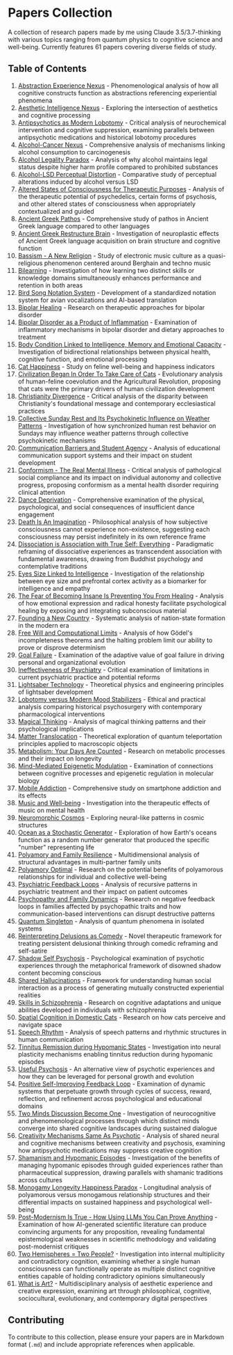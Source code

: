 # Papers Collection

A collection of research papers made by me using Claude 3.5/3.7-thinking with various topics ranging from quantum physics to cognitive science and well-being. Currently features 61 papers covering diverse fields of study.

## Table of Contents

1. [Abstraction Experience Nexus](abstraction_experience_nexus.md) - Phenomenological analysis of how all cognitive constructs function as abstractions referencing experiential phenomena
2. [Aesthetic Intelligence Nexus](aesthetic_intelligence_nexus.md) - Exploring the intersection of aesthetics and cognitive processing
3. [Antipsychotics as Modern Lobotomy](antipsychotics_modern_lobotomy.md) - Critical analysis of neurochemical intervention and cognitive suppression, examining parallels between antipsychotic medications and historical lobotomy procedures
4. [Alcohol-Cancer Nexus](alcohol_cancer_connection.md) - Comprehensive analysis of mechanisms linking alcohol consumption to carcinogenesis
5. [Alcohol Legality Paradox](alcohol_legality_paradox.md) - Analysis of why alcohol maintains legal status despite higher harm profile compared to prohibited substances
6. [Alcohol-LSD Perceptual Distortion](alcohol_lsd_perceptual_distortion.md) - Comparative study of perceptual alterations induced by alcohol versus LSD
7. [Altered States of Consciousness for Therapeutic Purposes](altered_states_therapeutic_potential.md) - Analysis of the therapeutic potential of psychedelics, certain forms of psychosis, and other altered states of consciousness when appropriately contextualized and guided
8. [Ancient Greek Pathos](ancient_greek_pathos.md) - Comprehensive study of pathos in Ancient Greek language compared to other languages
9. [Ancient Greek Restructure Brain](ancient_greek_restructure_brain.md) - Investigation of neuroplastic effects of Ancient Greek language acquisition on brain structure and cognitive function
10. [Bassism - A New Religion](bassism_new_religion.md) - Study of electronic music culture as a quasi-religious phenomenon centered around Berghain and techno music
11. [Bilearning](bilearning.md) - Investigation of how learning two distinct skills or knowledge domains simultaneously enhances performance and retention in both areas
12. [Bird Song Notation System](bird_song_notation_system.md) - Development of a standardized notation system for avian vocalizations and AI-based translation
13. [Bipolar Healing](bipolar_healing.md) - Research on therapeutic approaches for bipolar disorder
14. [Bipolar Disorder as a Product of Inflammation](bipolar_inflammation_diet.md) - Examination of inflammatory mechanisms in bipolar disorder and dietary approaches to treatment
15. [Body Condition Linked to Intelligence, Memory and Emotional Capacity](body_condition_intelligence_memory_emotion.md) - Investigation of bidirectional relationships between physical health, cognitive function, and emotional processing
16. [Cat Happiness](cat_happiness.md) - Study on feline well-being and happiness indicators
17. [Civilization Began In Order To Take Care of Cats](civilization_began_for_cats.md) - Evolutionary analysis of human-feline coevolution and the Agricultural Revolution, proposing that cats were the primary drivers of human civilization development
18. [Christianity Divergence](christianity_divergence.md) - Critical analysis of the disparity between Christianity's foundational message and contemporary ecclesiastical practices
19. [Collective Sunday Rest and Its Psychokinetic Influence on Weather Patterns](sunday_psychokinetic_weather.md) - Investigation of how synchronized human rest behavior on Sundays may influence weather patterns through collective psychokinetic mechanisms
20. [Communication Barriers and Student Agency](communication_barriers_education.md) - Analysis of educational communication support systems and their impact on student development
21. [Conformism - The Real Mental Illness](conformism_real_mental_illness.md) - Critical analysis of pathological social compliance and its impact on individual autonomy and collective progress, proposing conformism as a mental health disorder requiring clinical attention
22. [Dance Deprivation](dance_deprivation.md) - Comprehensive examination of the physical, psychological, and social consequences of insufficient dance engagement
23. [Death Is An Imagination](death_is_imagination.md) - Philosophical analysis of how subjective consciousness cannot experience non-existence, suggesting each consciousness may persist indefinitely in its own reference frame
24. [Dissociation is Association with True Self: Everything](dissociation_association_true_self.md) - Paradigmatic reframing of dissociative experiences as transcendent association with fundamental awareness, drawing from Buddhist psychology and contemplative traditions
25. [Eyes Size Linked to Intelligence](eyes_size_intelligence_correlation.md) - Investigation of the relationship between eye size and prefrontal cortex activity as a biomarker for intelligence and empathy
26. [The Fear of Becoming Insane Is Preventing You From Healing](fear_insanity_healing.md) - Analysis of how emotional expression and radical honesty facilitate psychological healing by exposing and integrating subconscious material
27. [Founding a New Country](founding_new_country.md) - Systematic analysis of nation-state formation in the modern era
28. [Free Will and Computational Limits](free_will_computational_limits.md) - Analysis of how Gödel's incompleteness theorems and the halting problem limit our ability to prove or disprove determinism
29. [Goal Failure](goal_failure.md) - Examination of the adaptive value of goal failure in driving personal and organizational evolution
30. [Ineffectiveness of Psychiatry](ineffectiveness_psychiatry.md) - Critical examination of limitations in current psychiatric practice and potential reforms
31. [Lightsaber Technology](lightsaber_technology.md) - Theoretical physics and engineering principles of lightsaber development
32. [Lobotomy versus Modern Mood Stabilizers](lobotomy_vs_mood_stabilizers.md) - Ethical and practical analysis comparing historical psychosurgery with contemporary pharmacological interventions
33. [Magical Thinking](magical_thinking.md) - Analysis of magical thinking patterns and their psychological implications
34. [Matter Translocation](matter_translocation.md) - Theoretical exploration of quantum teleportation principles applied to macroscopic objects
35. [Metabolism: Your Days Are Counted](metabolism-your_days_are_counted.md) - Research on metabolic processes and their impact on longevity
36. [Mind-Mediated Epigenetic Modulation](mind_mediated_epigenetic.md) - Examination of connections between cognitive processes and epigenetic regulation in molecular biology
37. [Mobile Addiction](mobile_addiction.md) - Comprehensive study on smartphone addiction and its effects
38. [Music and Well-being](music_well_being.md) - Investigation into the therapeutic effects of music on mental health
39. [Neuromorphic Cosmos](neuromorphic_cosmos.md) - Exploring neural-like patterns in cosmic structures
40. [Ocean as a Stochastic Generator](ocean_stochastic_generator.md) - Exploration of how Earth's oceans function as a random number generator that produced the specific "number" representing life
41. [Polyamory and Family Resilience](polyamory_family_resilience.md) - Multidimensional analysis of structural advantages in multi-partner family units
42. [Polyamory Optimal](polyamory_optimal.md) - Research on the potential benefits of polyamorous relationships for individual and collective well-being
43. [Psychiatric Feedback Loops](psychiatric_feedback_loops.md) - Analysis of recursive patterns in psychiatric treatment and their impact on patient outcomes
44. [Psychopathy and Family Dynamics](psychopathy_family_dynamics.md) - Research on negative feedback loops in families affected by psychopathic traits and how communication-based interventions can disrupt destructive patterns
45. [Quantum Singleton](quantum_singleton.md) - Analysis of quantum phenomena in isolated systems
46. [Reinterpreting Delusions as Comedy](reinterpreting_delusions_comedy.md) - Novel therapeutic framework for treating persistent delusional thinking through comedic reframing and self-satire
47. [Shadow Self Psychosis](shadow_self_psychosis.md) - Psychological examination of psychotic experiences through the metaphorical framework of disowned shadow content becoming conscious
48. [Shared Hallucinations](shared_hallucinations.md) - Framework for understanding human social interaction as a process of generating mutually constructed experiential realities
49. [Skills in Schizophrenia](skills_schizophrenia.md) - Research on cognitive adaptations and unique abilities developed in individuals with schizophrenia
50. [Spatial Cognition in Domestic Cats](spatial_cognition-domestic_cats.md) - Research on how cats perceive and navigate space
51. [Speech Rhythm](speech_rhythm.md) - Analysis of speech patterns and rhythmic structures in human communication
52. [Tinnitus Remission during Hypomanic States](tinnitus_remission_in_hypomania.md) - Investigation into neural plasticity mechanisms enabling tinnitus reduction during hypomanic episodes
53. [Useful Psychosis](useful_psychosis.md) - An alternative view of psychotic experiences and how they can be leveraged for personal growth and evolution
54. [Positive Self-Improving Feedback Loop](positive_self_improving_feedback_loop.md) - Examination of dynamic systems that perpetuate growth through cycles of success, reward, reflection, and refinement across psychological and educational domains
55. [Two Minds Discussion Become One](two_minds_discussion_become_one.md) - Investigation of neurocognitive and phenomenological processes through which distinct minds converge into shared cognitive landscapes during sustained dialogue
56. [Creativity Mechanisms Same As Psychotic](creativity_mechanisms_psychotic.md) - Analysis of shared neural and cognitive mechanisms between creativity and psychosis, examining how antipsychotic medications may suppress creative cognition
57. [Shamanism and Hypomanic Episodes](shamanism_hypomanic_guidance.md) - Investigation of the benefits of managing hypomanic episodes through guided experiences rather than pharmaceutical suppression, drawing parallels with shamanic traditions across cultures
58. [Monogamy Longevity Happiness Paradox](monogamy_longevity_happiness_paradox.md) - Longitudinal analysis of polyamorous versus monogamous relationship structures and their differential impacts on sustained happiness and psychological well-being
59. [Post-Modernism Is True - How Using LLMs You Can Prove Anything](postmodernism_llm_proof.md) - Examination of how AI-generated scientific literature can produce convincing arguments for any proposition, revealing fundamental epistemological weaknesses in scientific methodology and validating post-modernist critiques
60. [Two Hemispheres = Two People?](two_hemispheres_two_people.md) - Investigation into internal multiplicity and contradictory cognition, examining whether a single human consciousness can functionally operate as multiple distinct cognitive entities capable of holding contradictory opinions simultaneously
61. [What is Art?](what_is_art.md) - Multidisciplinary analysis of aesthetic experience and creative expression, examining art through philosophical, cognitive, sociocultural, evolutionary, and contemporary digital perspectives

## Contributing

To contribute to this collection, please ensure your papers are in Markdown format (`.md`) and include appropriate references when applicable.

